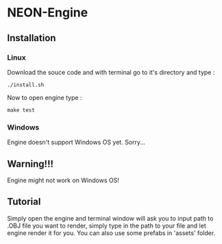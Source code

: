 # NEON-Engine

## Installation
### Linux
Download the souce code and with terminal go to it's directory and type :

`./install.sh`

Now to open engine type :

`make test`

### Windows
Engine doesn't support Windows OS yet. Sorry...
## Warning!!!
Engine might not work on Windows OS!

## Tutorial
Simply open the engine and terminal window will ask you to input path to .OBJ file you want to render, simply type in the path to your file and let engine render it for you. You can also use some prefabs in 'assets' folder.
